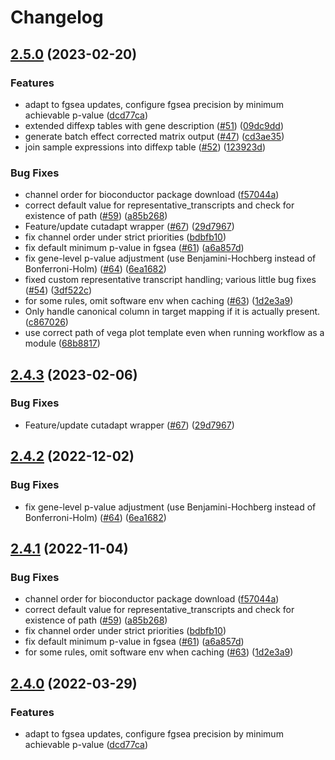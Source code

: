 # Changelog

## [2.5.0](https://github.com/sansterbioanalytics/rna-seq-kallisto-sleuth/compare/v2.4.3...v2.5.0) (2023-02-20)


### Features

* adapt to fgsea updates, configure fgsea precision by minimum achievable p-value ([dcd77ca](https://github.com/sansterbioanalytics/rna-seq-kallisto-sleuth/commit/dcd77ca90ead1213acd0c293d500c18c0e579222))
* extended diffexp tables with gene description ([#51](https://github.com/sansterbioanalytics/rna-seq-kallisto-sleuth/issues/51)) ([09dc9dd](https://github.com/sansterbioanalytics/rna-seq-kallisto-sleuth/commit/09dc9ddce9d1440267baecb191e15c2a5a4874f1))
* generate batch effect corrected matrix output ([#47](https://github.com/sansterbioanalytics/rna-seq-kallisto-sleuth/issues/47)) ([cd3ae35](https://github.com/sansterbioanalytics/rna-seq-kallisto-sleuth/commit/cd3ae3564a65a53736a72758d898e9c78c916b9a))
* join sample expressions into diffexp table ([#52](https://github.com/sansterbioanalytics/rna-seq-kallisto-sleuth/issues/52)) ([123923d](https://github.com/sansterbioanalytics/rna-seq-kallisto-sleuth/commit/123923dc7e3fb4646a3412a3204ae05d7e8fdd6f))


### Bug Fixes

* channel order for bioconductor package download ([f57044a](https://github.com/sansterbioanalytics/rna-seq-kallisto-sleuth/commit/f57044a4a1a571fcf21ce7881b32f82a3fd09265))
* correct default value for representative_transcripts and check for existence of path ([#59](https://github.com/sansterbioanalytics/rna-seq-kallisto-sleuth/issues/59)) ([a85b268](https://github.com/sansterbioanalytics/rna-seq-kallisto-sleuth/commit/a85b268699c74f4076d68158adfe3e3717826bbf))
* Feature/update cutadapt wrapper ([#67](https://github.com/sansterbioanalytics/rna-seq-kallisto-sleuth/issues/67)) ([29d7967](https://github.com/sansterbioanalytics/rna-seq-kallisto-sleuth/commit/29d7967fac57dfdd4a8acd61d75016d8d83b5a46))
* fix channel order under strict priorities ([bdbfb10](https://github.com/sansterbioanalytics/rna-seq-kallisto-sleuth/commit/bdbfb103e0298b2cbee6f99802236d794d0f4797))
* fix default minimum p-value in fgsea ([#61](https://github.com/sansterbioanalytics/rna-seq-kallisto-sleuth/issues/61)) ([a6a857d](https://github.com/sansterbioanalytics/rna-seq-kallisto-sleuth/commit/a6a857dff26d39dc16d98c93351cf5a903f15120))
* fix gene-level p-value adjustment (use Benjamini-Hochberg instead of Bonferroni-Holm) ([#64](https://github.com/sansterbioanalytics/rna-seq-kallisto-sleuth/issues/64)) ([6ea1682](https://github.com/sansterbioanalytics/rna-seq-kallisto-sleuth/commit/6ea1682d20b0dccd021d93359f53c3fcec9c869d))
* fixed custom representative transcript handling; various little bug fixes ([#54](https://github.com/sansterbioanalytics/rna-seq-kallisto-sleuth/issues/54)) ([3df522c](https://github.com/sansterbioanalytics/rna-seq-kallisto-sleuth/commit/3df522c75ff6d62ae031ba2738c1f2bde722ee34))
* for some rules, omit software env when caching ([#63](https://github.com/sansterbioanalytics/rna-seq-kallisto-sleuth/issues/63)) ([1d2e3a9](https://github.com/sansterbioanalytics/rna-seq-kallisto-sleuth/commit/1d2e3a9515701645207b57532e7045e94b3b5f3b))
* Only handle canonical column in target mapping if it is actually present. ([c867026](https://github.com/sansterbioanalytics/rna-seq-kallisto-sleuth/commit/c867026d94490bcf02439324ca470cf7cd2e173a))
* use correct path of vega plot template even when running workflow as a module ([68b8817](https://github.com/sansterbioanalytics/rna-seq-kallisto-sleuth/commit/68b8817974063fbb4d1c36cf8515ecdfa7de514c))

## [2.4.3](https://github.com/snakemake-workflows/rna-seq-kallisto-sleuth/compare/v2.4.2...v2.4.3) (2023-02-06)


### Bug Fixes

* Feature/update cutadapt wrapper ([#67](https://github.com/snakemake-workflows/rna-seq-kallisto-sleuth/issues/67)) ([29d7967](https://github.com/snakemake-workflows/rna-seq-kallisto-sleuth/commit/29d7967fac57dfdd4a8acd61d75016d8d83b5a46))

## [2.4.2](https://github.com/snakemake-workflows/rna-seq-kallisto-sleuth/compare/v2.4.1...v2.4.2) (2022-12-02)


### Bug Fixes

* fix gene-level p-value adjustment (use Benjamini-Hochberg instead of Bonferroni-Holm) ([#64](https://github.com/snakemake-workflows/rna-seq-kallisto-sleuth/issues/64)) ([6ea1682](https://github.com/snakemake-workflows/rna-seq-kallisto-sleuth/commit/6ea1682d20b0dccd021d93359f53c3fcec9c869d))

## [2.4.1](https://github.com/snakemake-workflows/rna-seq-kallisto-sleuth/compare/v2.4.0...v2.4.1) (2022-11-04)


### Bug Fixes

* channel order for bioconductor package download ([f57044a](https://github.com/snakemake-workflows/rna-seq-kallisto-sleuth/commit/f57044a4a1a571fcf21ce7881b32f82a3fd09265))
* correct default value for representative_transcripts and check for existence of path ([#59](https://github.com/snakemake-workflows/rna-seq-kallisto-sleuth/issues/59)) ([a85b268](https://github.com/snakemake-workflows/rna-seq-kallisto-sleuth/commit/a85b268699c74f4076d68158adfe3e3717826bbf))
* fix channel order under strict priorities ([bdbfb10](https://github.com/snakemake-workflows/rna-seq-kallisto-sleuth/commit/bdbfb103e0298b2cbee6f99802236d794d0f4797))
* fix default minimum p-value in fgsea ([#61](https://github.com/snakemake-workflows/rna-seq-kallisto-sleuth/issues/61)) ([a6a857d](https://github.com/snakemake-workflows/rna-seq-kallisto-sleuth/commit/a6a857dff26d39dc16d98c93351cf5a903f15120))
* for some rules, omit software env when caching ([#63](https://github.com/snakemake-workflows/rna-seq-kallisto-sleuth/issues/63)) ([1d2e3a9](https://github.com/snakemake-workflows/rna-seq-kallisto-sleuth/commit/1d2e3a9515701645207b57532e7045e94b3b5f3b))

## [2.4.0](https://github.com/snakemake-workflows/rna-seq-kallisto-sleuth/compare/v2.3.2...v2.4.0) (2022-03-29)


### Features

* adapt to fgsea updates, configure fgsea precision by minimum achievable p-value ([dcd77ca](https://github.com/snakemake-workflows/rna-seq-kallisto-sleuth/commit/dcd77ca90ead1213acd0c293d500c18c0e579222))
